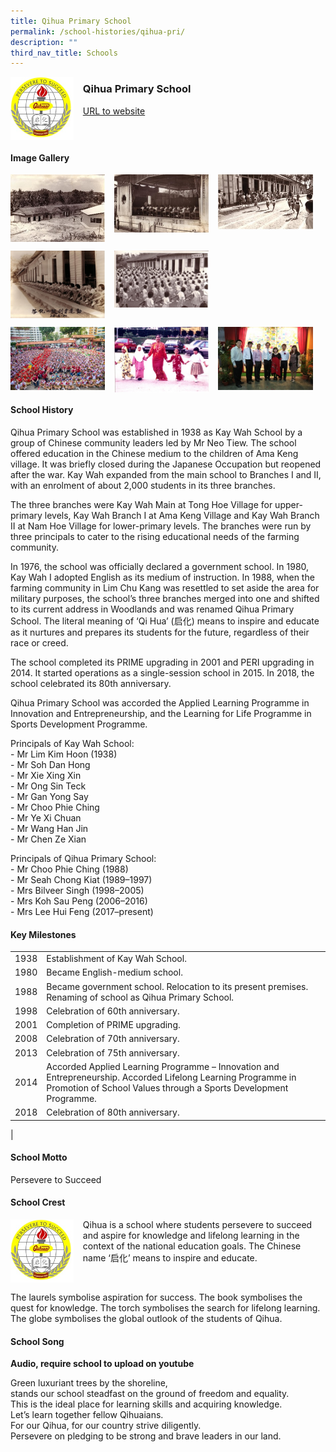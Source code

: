 ```yaml
---
title: Qihua Primary School
permalink: /school-histories/qihua-pri/
description: ""
third_nav_title: Schools
---
```

<img src="/images/qihuapri1.png" style="width:20%;margin-right:15px;" align = "left">

### **Qihua Primary School**
[URL to website](https://www.qihuapri.moe.edu.sg/) 

<br clear="left">

#### **Image Gallery**

<p><a href="/images/qihuapri2.jpg">  
<img src="/images/qihuapri2.jpg" style="width:30%;margin-right:15px;" align = "left">
</a></p>

<p><a href="/images/qihuapri3.jpg">  
<img src="/images/qihuapri3.jpg" style="width:30%;margin-right:15px;" align = "left">
</a></p>

<p><a href="/images/qihuapri4.jpg">  
<img src="/images/qihuapri4.jpg" style="width:30%;margin-right:15px;" align = "left">
</a></p>

<br clear="left">

<p><a href="/images/qihuapri5.jpg">  
<img src="/images/qihuapri5.jpg" style="width:30%;margin-right:15px;" align = "left">
</a></p>

<p><a href="/images/qihuapri6.jpg">  
<img src="/images/qihuapri6.jpg" style="width:30%;margin-right:15px;" align = "left">
</a></p>

<br clear="left">

<p><a href="/images/qihuapri7.jpg">  
<img src="/images/qihuapri7.jpg" style="width:30%;margin-right:15px;" align = "left">
</a></p>

<p><a href="/images/qihuapri8.jpg">  
<img src="/images/qihuapri8.jpg" style="width:30%;margin-right:15px;" align = "left">
</a></p>

<p><a href="/images/qihuapri9.jpg">  
<img src="/images/qihuapri9.jpg" style="width:30%;margin-right:15px;" align = "left">
</a></p>

<br clear="left">

#### **School History**
Qihua Primary School was established in 1938 as Kay Wah School by a group of Chinese community leaders led by Mr Neo Tiew. The school offered education in the Chinese medium to the children of Ama Keng village. It was briefly closed during the Japanese Occupation but reopened after the war. Kay Wah expanded from the main school to Branches I and II, with an enrolment of about 2,000 students in its three branches.

The three branches were Kay Wah Main at Tong Hoe Village for upper-primary levels, Kay Wah Branch I at Ama Keng Village and Kay Wah Branch II at Nam Hoe Village for lower-primary levels. The branches were run by three principals to cater to the rising educational needs of the farming community.

In 1976, the school was officially declared a government school. In 1980, Kay Wah I adopted English as its medium of instruction. In 1988, when the farming community in Lim Chu Kang was resettled to set aside the area for military purposes, the school’s three branches merged into one and shifted to its current address in Woodlands and was renamed Qihua Primary School. The literal meaning of ‘Qi Hua’ (启化) means to inspire and educate as it nurtures and prepares its students for the future, regardless of their race or creed.

The school completed its PRIME upgrading in 2001 and PERI upgrading in 2014. It started operations as a single-session school in 2015. In 2018, the school celebrated its 80th anniversary.

Qihua Primary School was accorded the Applied Learning Programme in Innovation and Entrepreneurship, and the Learning for Life Programme in Sports Development Programme.

Principals of Kay Wah School:<br>
\- Mr Lim Kim Hoon (1938)<br>
\- Mr Soh Dan Hong<br>
\- Mr Xie Xing Xin<br>
\- Mr Ong Sin Teck<br>
\- Mr Gan Yong Say<br>
\- Mr Choo Phie Ching<br>
\- Mr Ye Xi Chuan<br>
\- Mr Wang Han Jin<br>
\- Mr Chen Ze Xian

Principals of Qihua Primary School:<br>
\- Mr Choo Phie Ching (1988)<br>
\- Mr Seah Chong Kiat (1989–1997)<br>
\- Mrs Bilveer Singh (1998–2005)<br>
\- Mrs Koh Sau Peng (2006–2016)<br>
\- Mrs Lee Hui Feng (2017–present)

#### **Key Milestones**

|  |  |
|:---:|---|
| 1938 | Establishment of Kay Wah School. |
| 1980 | Became English-medium school. |
| 1988 | Became government school. Relocation to its present premises. Renaming of school as Qihua Primary School. |
| 1998 | Celebration of 60th anniversary. |
| 2001 | Completion of PRIME upgrading. |
| 2008 | Celebration of 70th anniversary. |
| 2013 | Celebration of 75th anniversary. |
| 2014 | Accorded Applied Learning Programme – Innovation and Entrepreneurship. Accorded Lifelong Learning Programme in Promotion of School Values through a Sports Development Programme. |
| 2018 | Celebration of 80th anniversary. |
|

#### **School Motto**
Persevere to Succeed

#### **School Crest**
<img src="/images/qihuapri1.png" style="width:20%;margin-right:15px;" align = "left">

Qihua is a school where students persevere to succeed and aspire for knowledge and lifelong learning in the context of the national education goals. The Chinese name ‘启化’ means to inspire and educate.

<br clear="left">

The laurels symbolise aspiration for success. The book symbolises the quest for knowledge. The torch symbolises the search for lifelong learning. The globe symbolises the global outlook of the students of Qihua.

#### **School Song**
**Audio, require school to upload on youtube**

Green luxuriant trees by the shoreline,<br>
stands our school steadfast on the ground of freedom and equality.<br>
This is the ideal place for learning skills and acquiring knowledge.<br>
Let’s learn together fellow Qihuaians.<br>
For our Qihua, for our country strive diligently.<br>
Persevere on pledging to be strong and brave leaders in our land.